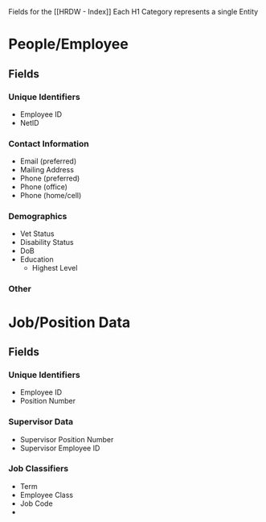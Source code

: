 Fields for the [[HRDW - Index]]
Each H1 Category represents a single Entity
# People/Employee
## Fields
### Unique Identifiers
- Employee ID
- NetID
### Contact Information
- Email (preferred)
- Mailing Address
- Phone (preferred)
- Phone (office)
- Phone (home/cell)
### Demographics
- Vet Status
- Disability Status
- DoB
- Education
	- Highest Level
### Other
# Job/Position Data
## Fields 
### Unique Identifiers
- Employee ID
- Position Number
### Supervisor Data
- Supervisor Position Number
- Supervisor Employee ID
### Job Classifiers
- Term
- Employee Class
- Job Code
- 